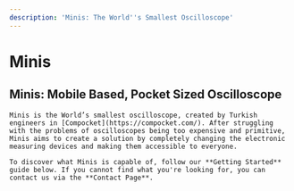 ```yaml
---
description: 'Minis: The World''s Smallest Oscilloscope'
---
```


# Minis

##   **Minis: Mobile Based, Pocket Sized Oscilloscope**

    Minis is the World’s smallest oscilloscope, created by Turkish engineers in [Compocket](https://compocket.com/). After struggling with the problems of oscilloscopes being too expensive and primitive, Minis aims to create a solution by completely changing the electronic measuring devices and making them accessible to everyone.

    To discover what Minis is capable of, follow our **Getting Started** guide below. If you cannot find what you're looking for, you can contact us via the **Contact Page**.

